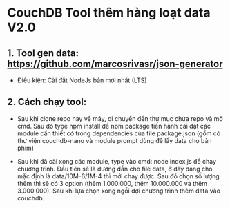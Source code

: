# CouchDB Tool thêm hàng loạt data V2.0

## 1. Tool gen data: https://github.com/marcosrivasr/json-generator

+ Điều kiện: Cài đặt NodeJs bản mới nhất (LTS)

## 2. Cách chạy tool:

+ Sau khi clone repo này về máy, di chuyển đến thư mục chứa repo và mở cmd. Sau đó type npm install để npm package tiến hành cài đặt các module cần thiết có trong dependencies của file package.json (gồm có thư viện couchdb-nano và module prompt dùng để lấy data cho bàn phím)

+ Sau khi đã cài xong các module, type vào cmd: node index.js để chạy chương trình. Đầu tiên sẽ là đường dẫn cho file data, ở đây đang cho mặc định là data/10M-6/1M-4 thì mới chạy được. Sau đó chọn số lượng thêm thì sẽ có 3 option (thêm 1.000.000, thêm 10.000.000 và thêm 3.000.000). Sau khi lựa chọn xong ngồi đợi chương trình thêm data vào couchdb. 
